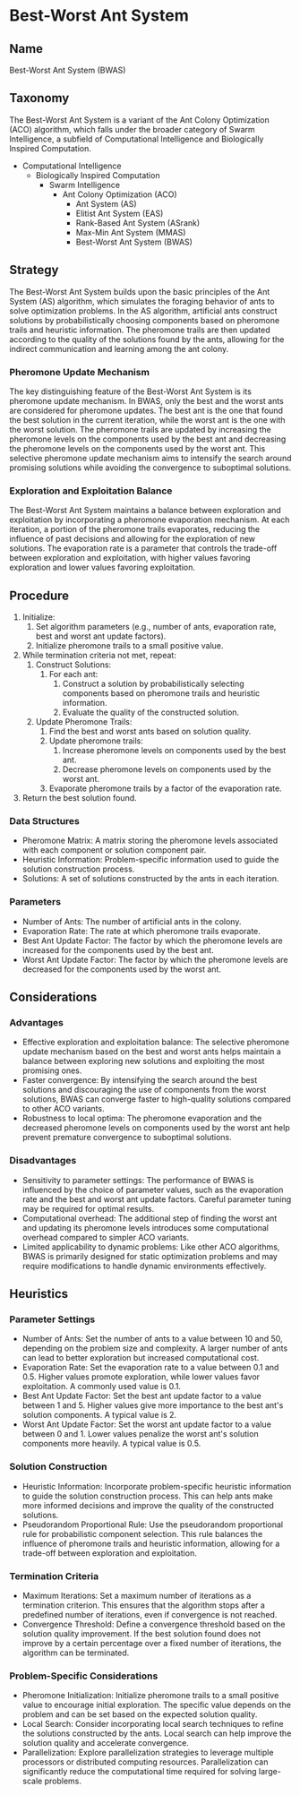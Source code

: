 # Best-Worst Ant System

## Name
Best-Worst Ant System (BWAS)

## Taxonomy
The Best-Worst Ant System is a variant of the Ant Colony Optimization (ACO) algorithm, which falls under the broader category of Swarm Intelligence, a subfield of Computational Intelligence and Biologically Inspired Computation.

- Computational Intelligence
  - Biologically Inspired Computation
    - Swarm Intelligence
      - Ant Colony Optimization (ACO)
        - Ant System (AS)
        - Elitist Ant System (EAS)
        - Rank-Based Ant System (ASrank)
        - Max-Min Ant System (MMAS)
        - Best-Worst Ant System (BWAS)

## Strategy
The Best-Worst Ant System builds upon the basic principles of the Ant System (AS) algorithm, which simulates the foraging behavior of ants to solve optimization problems. In the AS algorithm, artificial ants construct solutions by probabilistically choosing components based on pheromone trails and heuristic information. The pheromone trails are then updated according to the quality of the solutions found by the ants, allowing for the indirect communication and learning among the ant colony.

### Pheromone Update Mechanism
The key distinguishing feature of the Best-Worst Ant System is its pheromone update mechanism. In BWAS, only the best and the worst ants are considered for pheromone updates. The best ant is the one that found the best solution in the current iteration, while the worst ant is the one with the worst solution. The pheromone trails are updated by increasing the pheromone levels on the components used by the best ant and decreasing the pheromone levels on the components used by the worst ant. This selective pheromone update mechanism aims to intensify the search around promising solutions while avoiding the convergence to suboptimal solutions.

### Exploration and Exploitation Balance
The Best-Worst Ant System maintains a balance between exploration and exploitation by incorporating a pheromone evaporation mechanism. At each iteration, a portion of the pheromone trails evaporates, reducing the influence of past decisions and allowing for the exploration of new solutions. The evaporation rate is a parameter that controls the trade-off between exploration and exploitation, with higher values favoring exploration and lower values favoring exploitation.

## Procedure
1. Initialize:
   1. Set algorithm parameters (e.g., number of ants, evaporation rate, best and worst ant update factors).
   2. Initialize pheromone trails to a small positive value.
2. While termination criteria not met, repeat:
   1. Construct Solutions:
      1. For each ant:
         1. Construct a solution by probabilistically selecting components based on pheromone trails and heuristic information.
         2. Evaluate the quality of the constructed solution.
   2. Update Pheromone Trails:
      1. Find the best and worst ants based on solution quality.
      2. Update pheromone trails:
         1. Increase pheromone levels on components used by the best ant.
         2. Decrease pheromone levels on components used by the worst ant.
      3. Evaporate pheromone trails by a factor of the evaporation rate.
3. Return the best solution found.

### Data Structures
- Pheromone Matrix: A matrix storing the pheromone levels associated with each component or solution component pair.
- Heuristic Information: Problem-specific information used to guide the solution construction process.
- Solutions: A set of solutions constructed by the ants in each iteration.

### Parameters
- Number of Ants: The number of artificial ants in the colony.
- Evaporation Rate: The rate at which pheromone trails evaporate.
- Best Ant Update Factor: The factor by which the pheromone levels are increased for the components used by the best ant.
- Worst Ant Update Factor: The factor by which the pheromone levels are decreased for the components used by the worst ant.

## Considerations
### Advantages
- Effective exploration and exploitation balance: The selective pheromone update mechanism based on the best and worst ants helps maintain a balance between exploring new solutions and exploiting the most promising ones.
- Faster convergence: By intensifying the search around the best solutions and discouraging the use of components from the worst solutions, BWAS can converge faster to high-quality solutions compared to other ACO variants.
- Robustness to local optima: The pheromone evaporation and the decreased pheromone levels on components used by the worst ant help prevent premature convergence to suboptimal solutions.

### Disadvantages
- Sensitivity to parameter settings: The performance of BWAS is influenced by the choice of parameter values, such as the evaporation rate and the best and worst ant update factors. Careful parameter tuning may be required for optimal results.
- Computational overhead: The additional step of finding the worst ant and updating its pheromone levels introduces some computational overhead compared to simpler ACO variants.
- Limited applicability to dynamic problems: Like other ACO algorithms, BWAS is primarily designed for static optimization problems and may require modifications to handle dynamic environments effectively.

## Heuristics
### Parameter Settings
- Number of Ants: Set the number of ants to a value between 10 and 50, depending on the problem size and complexity. A larger number of ants can lead to better exploration but increased computational cost.
- Evaporation Rate: Set the evaporation rate to a value between 0.1 and 0.5. Higher values promote exploration, while lower values favor exploitation. A commonly used value is 0.1.
- Best Ant Update Factor: Set the best ant update factor to a value between 1 and 5. Higher values give more importance to the best ant's solution components. A typical value is 2.
- Worst Ant Update Factor: Set the worst ant update factor to a value between 0 and 1. Lower values penalize the worst ant's solution components more heavily. A typical value is 0.5.

### Solution Construction
- Heuristic Information: Incorporate problem-specific heuristic information to guide the solution construction process. This can help ants make more informed decisions and improve the quality of the constructed solutions.
- Pseudorandom Proportional Rule: Use the pseudorandom proportional rule for probabilistic component selection. This rule balances the influence of pheromone trails and heuristic information, allowing for a trade-off between exploration and exploitation.

### Termination Criteria
- Maximum Iterations: Set a maximum number of iterations as a termination criterion. This ensures that the algorithm stops after a predefined number of iterations, even if convergence is not reached.
- Convergence Threshold: Define a convergence threshold based on the solution quality improvement. If the best solution found does not improve by a certain percentage over a fixed number of iterations, the algorithm can be terminated.

### Problem-Specific Considerations
- Pheromone Initialization: Initialize pheromone trails to a small positive value to encourage initial exploration. The specific value depends on the problem and can be set based on the expected solution quality.
- Local Search: Consider incorporating local search techniques to refine the solutions constructed by the ants. Local search can help improve the solution quality and accelerate convergence.
- Parallelization: Explore parallelization strategies to leverage multiple processors or distributed computing resources. Parallelization can significantly reduce the computational time required for solving large-scale problems.

